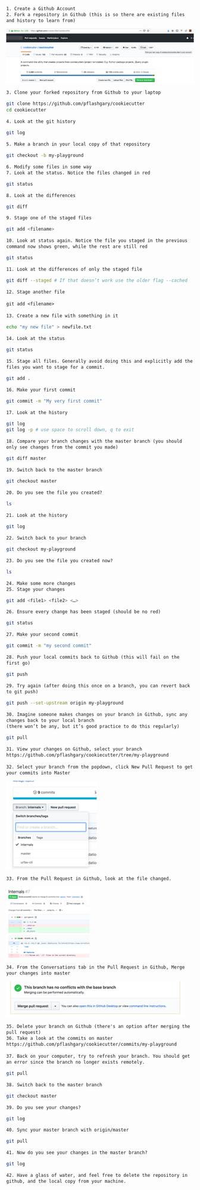 

    1. Create a Github Account
    2. Fork a repository in Github (this is so there are existing files and history to learn from)

![](./assets/image001.png)


    3. Clone your forked repository from Github to your laptop

 ```bash
 git clone https://github.com/pflashgary/cookiecutter
 cd cookiecutter
 ```

    4. Look at the git history

 ```bash
 git log
 ```

    5. Make a branch in your local copy of that repository

 ```bash
 git checkout -b my-playground
 ```

    6. Modify some files in some way
    7. Look at the status. Notice the files changed in red

 ```bash
 git status
 ```

    8. Look at the differences

 ```bash
 git diff
 ```

    9. Stage one of the staged files

 ```bash
 git add <filename>
 ```

    10. Look at status again. Notice the file you staged in the previous command now shows green, while the rest are still red

 ```bash
 git status
 ```

    11. Look at the differences of only the staged file

 ```bash
 git diff --staged # If that doesn’t work use the older flag --cached
 ```

    12. Stage another file

    git add <filename>

    13. Create a new file with something in it

 ```bash
 echo "my new file" > newfile.txt
 ```

    14. Look at the status

 ```bash
 git status
 ```

    15. Stage all files. Generally avoid doing this and explicitly add the files you want to stage for a commit.

 ```bash
 git add .
 ```

    16. Make your first commit

 ```bash
 git commit -m "My very first commit"
 ```

    17. Look at the history

 ```bash
 git log
 git log -p # use space to scroll down, q to exit
 ```

    18. Compare your branch changes with the master branch (you should only see changes from the commit you made)

 ```bash
 git diff master
 ```

    19. Switch back to the master branch

 ```bash
 git checkout master
 ```

    20. Do you see the file you created?

 ```bash
 ls
 ```

    21. Look at the history

 ```bash
 git log
 ```

    22. Switch back to your branch

 ```bash
 git checkout my-playground
 ```

    23. Do you see the file you created now?
 ```bash
 ls
 ```

    24. Make some more changes
    25. Stage your changes

 ```bash
 git add <file1> <file2> <…>
 ```

    26. Ensure every change has been staged (should be no red)

 ```bash
 git status
 ```

    27. Make your second commit

 ```bash
 git commit -m "my second commit"
 ```

    28. Push your local commits back to Github (this will fail on the first go)

 ```bash
 git push
 ```

    29. Try again (after doing this once on a branch, you can revert back to git push)

 ```bash
 git push --set-upstream origin my-playground
 ```

    30. Imagine someone makes changes on your branch in Github, sync any changes back to your local branch
    (there won’t be any, but it’s good practice to do this regularly)

 ```bash
 git pull
 ```

    31. View your changes on Github, select your branch
    https://github.com/pflashgary/cookiecutter/tree/my-playground

    32. Select your branch from the popdown, click New Pull Request to get your commits into Master

![](./assets/image002.png)


    33. From the Pull Request in Github, look at the file changed.

![](./assets/image003.png)

    34. From the Conversations tab in the Pull Request in Github, Merge your changes into master

![](./assets/image004.png)

    35. Delete your branch on Github (there's an option after merging the pull request)
    36. Take a look at the commits on master
    https://github.com/pflashgary/cookiecutter/commits/my-playground

    37. Back on your computer, try to refresh your branch. You should get an error since the branch no longer exists remotely.

 ```bash
 git pull
 ```

    38. Switch back to the master branch

 ```bash
 git checkout master
 ```

    39. Do you see your changes?

 ```bash
 git log
 ```

    40. Sync your master branch with origin/master

 ```bash
 git pull
 ```

    41. Now do you see your changes in the master branch?

 ```bash
 git log
 ```

    42. Have a glass of water, and feel free to delete the repository in github, and the local copy from your machine.
